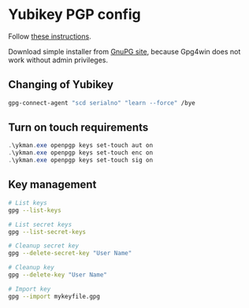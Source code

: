 # Yubikey PGP config
Follow [these instructions](https://github.com/drduh/YubiKey-Guide).

Download simple installer from [GnuPG site](https://gnupg.org/download/index.html), because Gpg4win does not work without admin privileges.
## Changing of Yubikey
```bash
gpg-connect-agent "scd serialno" "learn --force" /bye
```
## Turn on touch requirements
```powershell
.\ykman.exe openpgp keys set-touch aut on
.\ykman.exe openpgp keys set-touch enc on
.\ykman.exe openpgp keys set-touch sig on
```

## Key management
```bash
# List keys
gpg --list-keys

# List secret keys
gpg --list-secret-keys

# Cleanup secret key
gpg --delete-secret-key "User Name"

# Cleanup key
gpg --delete-key "User Name"

# Import key
gpg --import mykeyfile.gpg
```